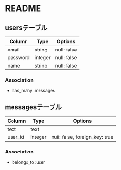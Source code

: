 # README

## usersテーブル

|Column|Type|Options|
|------|----|-------|
|email|string|null: false|
|password|integer|null: false|
|name|string|null: false|

### Association
- has_many :messages


## messagesテーブル

|Column|Type|Options|
|------|----|-------|
|text|text||
|user_id|integer|null: false, foreign_key: true|

### Association
- belongs_to :user